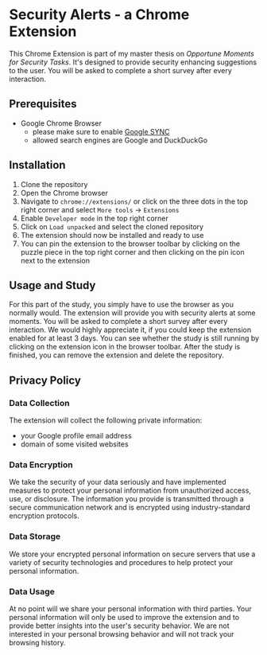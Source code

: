 # Security Alerts - a Chrome Extension

This Chrome Extension is part of my master thesis on _Opportune Moments for Security Tasks_. It's designed to provide
security enhancing suggestions to the user. You will be asked to complete a short survey after every interaction.

## Prerequisites

- Google Chrome Browser
    - please make sure to
      enable [Google SYNC](https://support.google.com/chrome/answer/185277?co=GENIE.Platform%3DDesktop&hl=en-GB)
    - allowed search engines are Google and DuckDuckGo

## Installation

1. Clone the repository
2. Open the Chrome browser
3. Navigate to `chrome://extensions/` or click on the three dots in the top right corner and
   select `More tools` -> `Extensions`
4. Enable `Developer mode` in the top right corner
5. Click on `Load unpacked` and select the cloned repository
6. The extension should now be installed and ready to use
7. You can pin the extension to the browser toolbar by clicking on the puzzle piece in the top right corner and then
   clicking on the pin icon next to the extension

## Usage and Study

For this part of the study, you simply have to use the browser as you normally would. The extension will provide you
with security alerts at some moments. You will be asked to complete a short survey after every interaction. We would
highly appreciate it, if you could keep the extension enabled for at least 3 days. You can see whether the study is
still running by clicking on the extension icon in the browser toolbar. After the study is finished, you can remove the
extension and delete the repository.

## Privacy Policy

### Data Collection

The extension will collect the following private information:

- your Google profile email address
- domain of some visited websites

### Data Encryption

We take the security of your data seriously and have implemented measures to protect your personal information from
unauthorized access, use, or disclosure. The information you provide is transmitted through a secure communication
network and is encrypted using industry-standard encryption protocols.

### Data Storage

We store your encrypted personal information on secure servers that use a variety of security technologies and
procedures to help protect your personal information.

### Data Usage

At no point will we share your personal information with third parties. Your personal information will only be used to
improve the extension and to provide better insights into the user's security behavior. We are not interested in your
personal browsing behavior and will not track your browsing history.
